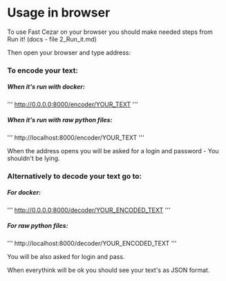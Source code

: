 # Usage in browser

To use Fast Cezar on your browser
you should make needed steps from Run it! 
(docs - file 2_Run_it.md)

Then open your browser and type address:

### To encode your text:

##### When it's run with docker:
'''
http://0.0.0.0:8000/encoder/YOUR_TEXT
'''

##### When it's run with raw python files:

'''
http://localhost:8000/encoder/YOUR_TEXT
'''

When the address opens you will be asked 
for a login and password - You shouldn't be lying.

### Alternatively to decode your text go to:

##### For docker:

'''
http://0.0.0.0:8000/decoder/YOUR_ENCODED_TEXT
'''

##### For raw python files:

'''
http://localhost:8000/decoder/YOUR_ENCODED_TEXT
'''

You will be also asked for login and pass.

When everythink will be ok you should see your text's as JSON format.
